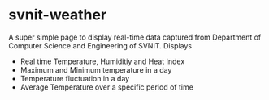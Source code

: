 # svnit-weather

A super simple page to display real-time data captured from Department of Computer Science and Engineering of SVNIT.
Displays 
- Real time Temperature, Humiditiy and Heat Index 
- Maximum and Minimum temperature in a day
- Temperature fluctuation in a day
- Average Temperature over a specific period of time

